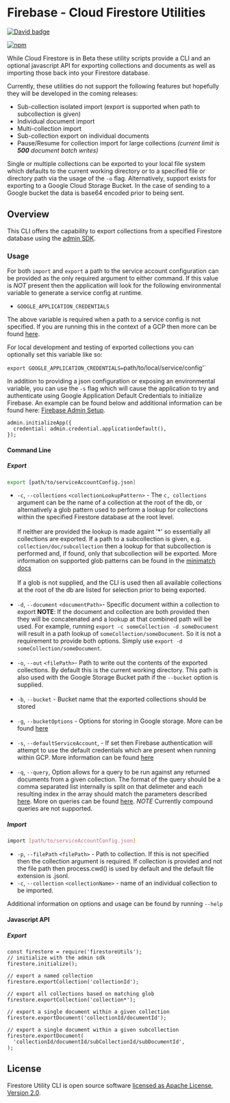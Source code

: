 # Firebase - Cloud Firestore Utilities

[![David badge](https://david-dm.org/fanai/firestore-utils.svg)](https://david-dm.org/fanai/firestore-utils.svg)

[![npm](https://img.shields.io/npm/dt/@fanai/firestore-utils.svg)](https://www.npmjs.com/package/@fanai/firestore-utils)

While Cloud Firestore is in Beta these utility scripts provide a CLI and an optional javascript API for exporting collections and documents as well as importing those back into your Firestore database.

Currently, these utilities do not support the following features but hopefully they will be developed in the coming releases:

- Sub-collection isolated import (export is supported when path to subcollection is given)
- Individual document import
- Multi-collection import
- Sub-collection export on individual documents
- Pause/Resume for collection import for large collections _(current limit is **500** document batch writes)_

Single or multiple collections can be exported to your local file system which defaults to the current working directory or to a specified file or directory path via the usage of the `-o` flag. Alternatively, support exists for exporting to a Google Cloud Storage Bucket. In the case of sending to a Google bucket the data is base64 encoded prior to being sent.

## Overview

This CLI offers the capability to export collections from a specified Firestore database using the [admin SDK](https://firebase.google.com/docs/admin/setup).

### Usage

For both `import` and `export` a path to the service account configuration can be provided as the only required argument to either command. If this value is _NOT_ present then the application will look for the following environmental variable to generate a service config at runtime.

- `GOOGLE_APPLICATION_CREDENTIALS`

The above variable is required when a path to a service config is not specified. If you are running this in the context of a GCP then more can be found [here](https://cloud.google.com/docs/authentication/production).

For local development and testing of exported collections you can optionally set this variable like so:

`export GOOGLE_APPLICATION_CREDENTIALS=`path/to/local/service/config'`

In addition to providing a json configuration or exposing an environmental variable, you can use the `-s` flag which will cause the application to try and authenticate using Google Application Default Credentials to initialize Firebase. An example can be found below and additional information can be found here: [Firebase Admin Setup](https://firebase.google.com/docs/admin/setup).

```
admin.initializeApp({
  credential: admin.credential.applicationDefault(),
});
```

#### Command Line

##### Export

```sh
export [path/to/serviceAccountConfig.json]
```

- `-c`, `--collections` `<collectionLookupPattern>` - The `c, collections` argument can be the name of a collection at the root of the db, or alternatively a glob pattern used to perform a lookup for collections within the specified Firestore database at the root level.
  <br /><br />If neither are provided the lookup is made againt '\*' so essentially all collections are exported. If a path to a subcollection is given, e.g. `collection/doc/subcollection` then a lookup for that subcollection is performed and, if found, only that subcollection will be exported. More information on supported glob patterns can be found in the [minimatch docs](https://github.com/isaacs/minimatch)<br /><br />
  If a glob is not supplied, and the CLI is used then all available collections at the root of the db are listed for selection prior to being exported.<br /><br />
- `-d`, `--document` `<documentPath>`- Specific document within a collection to export **NOTE**: If the document and collection are both provided then they will be concatenated and a lookup at that combined path will be used. For example, running `export -c someCollection -d someDocument` will result in a path lookup of `someCollection/someDocument`. So it is not a requirement to provide both options. Simply use `export -d someCollection/someDocument`.<br /><br />
- `-o`, `--out` `<filePath>`- Path to write out the contents of the exported collections. By default this is the current working directory. This path is also used with the Google Storage Bucket path if the `--bucket` option is supplied.<br /><br />
- `-b`, `--bucket` - Bucket name that the exported collections should be stored<br /><br />
- `-g`, `--bucketOptions` - Options for storing in Google storage. More can be found [here](https://cloud.google.com/nodejs/docs/reference/storage/1.7.x/File#createWriteStream)<br /><br />
- `-s`, `--defaultServiceAccount`, - If set then Firebase authentication will attempt to use the default credentials which are present when running within GCP. More information can be found [here](https://firebase.google.com/docs/admin/setup)<br /><br />
- `-q`, `--query`, Option allows for a query to be run against any returned documents from a given collection. The format of the query should be a comma separated list internally is split on that delimeter and each resulting index in the array should match the parameters described [here](https://cloud.google.com/nodejs/docs/reference/firestore/0.15.x/Query#where). More on queries can be found [here](https://cloud.google.com/nodejs/docs/reference/firestore/0.15.x/Query). _NOTE_ Currently compound queries are not supported.

##### Import

```sh
import [path/to/serviceAccountConfig.json]
```

- `-p`, `--filePath` `<filePath>` - Path to collection. If this is not specified then the collection argument is required. If collection is provided and not the file path then process.cwd() is used by default and the default file extension is .jsonl.
- `-c`, `--collection` `<collectionName>` - name of an individual collection to be imported.

Additional information on options and usage can be found by running `--help`

#### Javascript API

##### Export

```
const firestore = require('firestoreUtils');
// initialize with the admin sdk
firestore.initialize();

// export a named collection
firestore.exportCollection('collectionId');

// export all collections based on matching glob
firestore.exportCollection('collection*');

// export a single document within a given collection
firestore.exportDocument('collectionId/documentId');

// export a single document within a given subcollection
firestore.exportDocument(
  'collectionId/documentId/subCollectionId/subDocumentId',
);
```

## License

Firestore Utility CLI is open source software [licensed as Apache License, Version 2.0](https://github.com/fanai-inc/firestore-utils/blob/develop/LICENSE.md).
